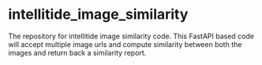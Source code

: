 # intellitide_image_similarity
The repository for intellitide image similarity code. This FastAPI based code will accept multiple image urls and compute similarity between both the images and return back a similarity report.

